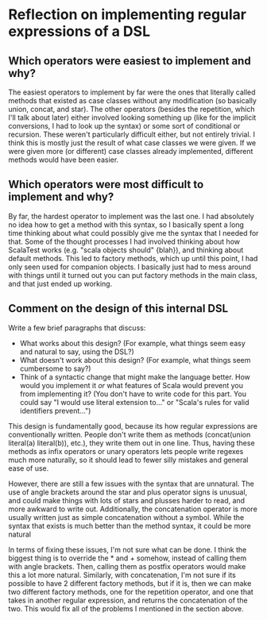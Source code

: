 # Reflection on implementing regular expressions of a DSL

## Which operators were easiest to implement and why?

The easiest operators to implement by far were the ones that literally called methods that existed as case classes without any modification (so basically union, concat, and star). The other operators (besides the repetition, which I'll talk about later) either involved looking something up (like for the implicit conversions, I had to look up the syntax) or some sort of conditional or recursion. These weren't particularly difficult either, but not entirely trivial. I think this is mostly just the result of what case classes we were given. If we were given more (or different) case classes already implemented, different methods would have been easier. 
## Which operators were most difficult to implement and why?

By far, the hardest operator to implement was the last one. I had absolutely no idea how to get a method with this syntax, so I basically spent a long time thinking about what could possibly give me the syntax that I needed for that. Some of the thought processes I had involved thinking about how ScalaTest works (e.g. "scala objects should" {blah}), and thinking about default methods. This led to factory methods, which up until this point, I had only seen used for companion objects. I basically just had to mess around with things until it turned out you can put factory methods in the main class, and that just ended up working. 

## Comment on the design of this internal DSL

Write a few brief paragraphs that discuss:
   + What works about this design? (For example, what things seem easy and
   natural to say, using the DSL?)
   + What doesn't work about this design? (For example, what things seem
   cumbersome to say?)
   + Think of a syntactic change that might make the language better. How would
   you implement it _or_ what features of Scala would prevent you from
   implementing it? (You don't have to write code for this part. You could say
   "I would use literal extension to..." or "Scala's rules for valid
   identifiers prevent...")

This design is fundamentally good, because its how regular expressions are conventionally written. People don't write them as methods (concat(union literal(a) literal(b)), etc.), they write them out in one line. Thus, having these methods as infix operators or unary operators lets people write regexes much more naturally, so it should lead to fewer silly mistakes and general ease of use.

However, there are still a few issues with the syntax that are unnatural. The use of angle brackets around the star and plus operator signs is unusual, and could make things with lots of stars and plusses harder to read, and more awkward to write out. Additionally, the concatenation operator is more usually written just as simple concatenation without a symbol. While the syntax that exists is much better than the method syntax, it could be more natural

In terms of fixing these issues, I'm not sure what can be done. I think the biggest thing is to override the * and + somehow, instead of calling them with angle brackets. Then, calling them as postfix operators would make this a lot more natural. Similarly, with concatenation, I'm not sure if its possible to have 2 different factory methods, but if it is, then we can make two different factory methods, one for the repetition operator, and one that takes in another regular expression, and returns the concatenation of the two. This would fix all of the problems I mentioned in the section above. 